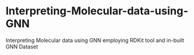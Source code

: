 # Interpreting-Molecular-data-using-GNN
Interpreting Molecular data using GNN employing RDKit tool and in-built GNN Dataset

